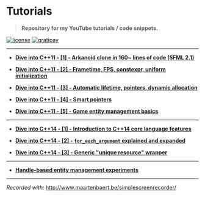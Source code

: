 Tutorials
=========

> **Repository for my YouTube tutorials / code snippets.**

[![license][badge.license]][license]
[![gratipay][badge.gratipay]][gratipay]

[badge.license]: http://img.shields.io/badge/license-afl%203.0-blue.svg?style=flat-square
[badge.gratipay]: https://img.shields.io/gratipay/user/SuperV1234.svg?style=flat-square

[license]: https://github.com/SuperV1234/Tutorials/blob/master/LICENSE
[gratipay]: https://gratipay.com/~SuperV1234/

---

* [**Dive into C++11 - [1] - Arkanoid clone in 160~ lines of code (SFML 2.1)**](https://www.youtube.com/watch?v=_4K3tsKa1Uc)

* [**Dive into C++11 - [2] - Frametime, FPS, constexpr, uniform initialization**](http://www.youtube.com/watch?v=tPbrWAbzyTE)

* [**Dive into C++11 - [3] - Automatic lifetime, pointers, dynamic allocation**](http://www.youtube.com/watch?v=0TGp0o1KnG8)

* [**Dive into C++11 - [4] - Smart pointers**](http://www.youtube.com/watch?v=zMdD-s5_BIY)

* [**Dive into C++11 - [5] - Game entity management basics**](https://www.youtube.com/watch?v=QAmtgvwHInM) 

---

* [**Dive into C++14 - [1] - Introduction to C++14 core language features**](https://www.youtube.com/watch?v=WZYKzCsACiw)

* [**Dive into C++14 - [2] - `for_each_argument` explained and expanded**](https://www.youtube.com/watch?v=Za92Tz_g0zQ)

* [**Dive into C++14 - [3] - Generic "unique resource" wrapper**](https://www.youtube.com/watch?v=Ehdl6j3Ace4)

---

* [**Handle-based entity management experiments**](https://www.youtube.com/watch?v=_-KSlhppzNE)

---


*Recorded with:* http://www.maartenbaert.be/simplescreenrecorder/
